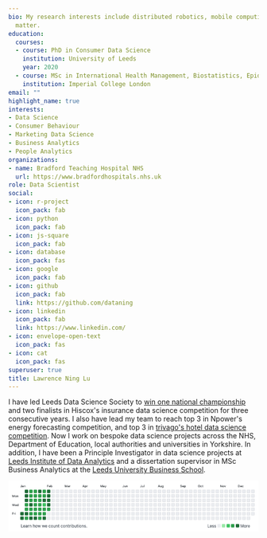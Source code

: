 ```yaml
---
bio: My research interests include distributed robotics, mobile computing and programmable
  matter.
education:
  courses:
  - course: PhD in Consumer Data Science
    institution: University of Leeds
    year: 2020
  - course: MSc in International Health Management, Biostatistics, Epidemiology
    institution: Imperial College London
email: ""
highlight_name: true
interests:
- Data Science
- Consumer Behaviour 
- Marketing Data Science
- Business Analytics
- People Analytics
organizations:
- name: Bradford Teaching Hospital NHS
  url: https://www.bradfordhospitals.nhs.uk
role: Data Scientist
social:
- icon: r-project
  icon_pack: fab
- icon: python
  icon_pack: fab
- icon: js-square
  icon_pack: fab
- icon: database
  icon_pack: fas
- icon: google
  icon_pack: fab
- icon: github
  icon_pack: fab
  link: https://github.com/dataning
- icon: linkedin
  icon_pack: fab
  link: https://www.linkedin.com/
- icon: envelope-open-text
  icon_pack: fas
- icon: cat
  icon_pack: fas
superuser: true
title: Lawrence Ning Lu
---
```


I have led Leeds Data Science Society to [win one national championship]((https://www.hiscoxgroup.com/blog/hiscox/leeds-crowned-winners-hiscox-university-challenge) ) and two finalists in Hiscox's insurance data science competition for three consecutive years. I also have lead my team to reach top 3 in Npower's energy forecasting competition, and top 3 in [trivago's hotel data science competition](http://bit.ly/2BwC2Wd). Now I work on bespoke data science projects across the NHS, Department of Education, local authorities and universities in Yorkshire. In addition, I have been a Principle Investigator in data science projects at [Leeds Institute of Data Analytics](https://lida.leeds.ac.uk/) and a dissertation supervisor in MSc Business Analytics at the [Leeds University Business School](https://business.leeds.ac.uk). 

<img src="github_chart.png" />

